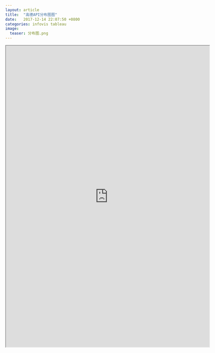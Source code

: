 ```yaml
---
layout: article
title:  "高德API分布图图"
date:   2017-12-14 22:07:50 +0800
categories: infovis tableau
image:
  teaser: 分布图.png
---
```


<div>
<iframe src="https://public.tableau.com/shared/ZTPGBZMGK?:display_count=yes"
 width="645" height="955"></iframe>
</div>
